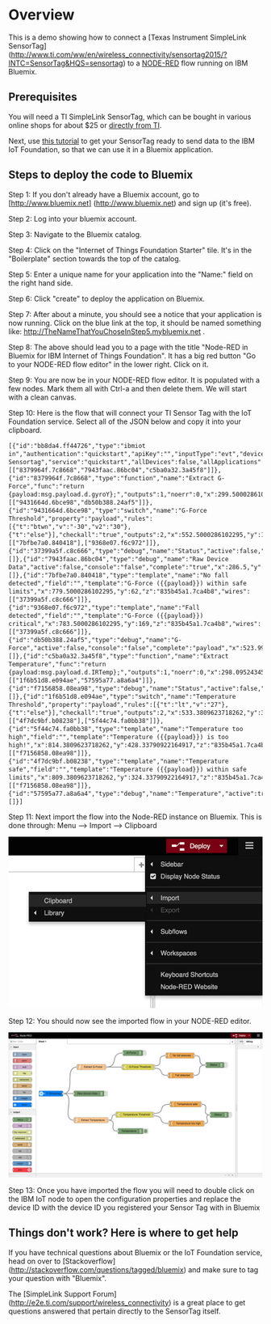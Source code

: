 # Overview

This is a demo showing how to connect a [Texas Instrument SimpleLink SensorTag] (http://www.ti.com/ww/en/wireless_connectivity/sensortag2015/?INTC=SensorTag&HQS=sensortag) to a [NODE-RED](http://nodered.org/) flow running on IBM Bluemix.


## Prerequisites

You will need a TI SimpleLink SensorTag, which can be bought in various online shops for about $25 or [directly from TI](https://store.ti.com/AddToCart_TI.aspx?p=CC2650STK).

Next, use [this tutorial](https://developer.ibm.com/recipes/tutorials/connect-a-cc2650-sensortag-to-the-iot-foundations-quickstart) to get your SensorTag ready to send data to the IBM IoT Foundation, so that we can use it in a Bluemix application.


## Steps to deploy the code to Bluemix

Step 1: If you don't already have a Bluemix account, go to [http://www.bluemix.net] (http://www.bluemix.net) and sign up (it's free).

Step 2: Log into your bluemix account.

Step 3: Navigate to the Bluemix catalog.

Step 4: Click on the "Internet of Things Foundation Starter" tile. It's in the "Boilerplate" section towards the top of the catalog.

Step 5: Enter a unique name for your application into the "Name:" field on the right hand side.

Step 6: Click "create" to deploy the application on Bluemix.

Step 7: After about a minute, you should see a notice that your application is now running. Click on the blue link at the top, it should be named something like: http://TheNameThatYouChoseInStep5.mybluemix.net .

Step 8: The above should lead you to a page with the title "Node-RED in Bluemix for IBM Internet of Things Foundation". It has a big red button "Go to your NODE-RED flow editor" in the lower right. Click on it.

Step 9: You are now be in your NODE-RED flow editor. It is populated with a few nodes. Mark them all with Ctrl-a and then delete them. We will start with a clean canvas.

Step 10: Here is the flow that will connect your TI Sensor Tag with the IoT Foundation service. Select all of the JSON below and copy it into your clipboard.

```
[{"id":"bb8da4.ff44726","type":"ibmiot in","authentication":"quickstart","apiKey":"","inputType":"evt","deviceId":"yourDeviceIDgoesHere","applicationId":"","deviceType":"+","eventType":"+","commandType":"","format":"json","name":"TI Sensortag","service":"quickstart","allDevices":false,"allApplications":false,"allDeviceTypes":true,"allEvents":true,"allCommands":false,"allFormats":false,"x":81,"y":266.9999966621399,"z":"835b45a1.7ca4b8","wires":[["8379964f.7c8668","7943faac.86bc04","c5ba0a32.3a45f8"]]},{"id":"8379964f.7c8668","type":"function","name":"Extract G-Force","func":"return {payload:msg.payload.d.gyroY};","outputs":1,"noerr":0,"x":299.5000286102295,"y":124,"z":"835b45a1.7ca4b8","wires":[["9431664d.6bce98","db50b388.24af5"]]},{"id":"9431664d.6bce98","type":"switch","name":"G-Force Threshold","property":"payload","rules":[{"t":"btwn","v":"-30","v2":"30"},{"t":"else"}],"checkall":"true","outputs":2,"x":552.5000286102295,"y":124,"z":"835b45a1.7ca4b8","wires":[["7bfbe7a0.840418"],["9368e07.f6c972"]]},{"id":"37399a5f.c8c666","type":"debug","name":"Status","active":false,"complete":"payload","x":967.5000286102295,"y":113,"z":"835b45a1.7ca4b8","wires":[]},{"id":"7943faac.86bc04","type":"debug","name":"Raw Device Data","active":false,"console":"false","complete":"true","x":286.5,"y":266.9999966621399,"z":"835b45a1.7ca4b8","wires":[]},{"id":"7bfbe7a0.840418","type":"template","name":"No fall detected","field":"","template":"G-Force ({{payload}}) within safe limits","x":779.5000286102295,"y":62,"z":"835b45a1.7ca4b8","wires":[["37399a5f.c8c666"]]},{"id":"9368e07.f6c972","type":"template","name":"Fall detected","field":"","template":"G-Force ({{payload}}) critical","x":783.5000286102295,"y":169,"z":"835b45a1.7ca4b8","wires":[["37399a5f.c8c666"]]},{"id":"db50b388.24af5","type":"debug","name":"G-Force","active":false,"console":"false","complete":"payload","x":523.9999980926514,"y":48,"z":"835b45a1.7ca4b8","wires":[]},{"id":"c5ba0a32.3a45f8","type":"function","name":"Extract Temperature","func":"return {payload:msg.payload.d.IRTemp};","outputs":1,"noerr":0,"x":298.0952434539795,"y":410.337890625,"z":"835b45a1.7ca4b8","wires":[["1f6b51d8.e094ae","57595a77.a8a6a4"]]},{"id":"f7156858.08ea98","type":"debug","name":"Status","active":false,"console":"false","complete":"payload","x":991.3809623718262,"y":381.33790922164917,"z":"835b45a1.7ca4b8","wires":[]},{"id":"1f6b51d8.e094ae","type":"switch","name":"Temperature Threshold","property":"payload","rules":[{"t":"lt","v":"27"},{"t":"else"}],"checkall":"true","outputs":2,"x":533.3809623718262,"y":380.33790922164917,"z":"835b45a1.7ca4b8","wires":[["4f7dc9bf.b08238"],["5f44c74.fa0bb38"]]},{"id":"5f44c74.fa0bb38","type":"template","name":"Temperature too high","field":"","template":"Temperature ({{payload}}) is too high!","x":814.3809623718262,"y":428.33790922164917,"z":"835b45a1.7ca4b8","wires":[["f7156858.08ea98"]]},{"id":"4f7dc9bf.b08238","type":"template","name":"Temperature safe","field":"","template":"Temperature ({{payload}}) within safe limits","x":809.3809623718262,"y":324.33790922164917,"z":"835b45a1.7ca4b8","wires":[["f7156858.08ea98"]]},{"id":"57595a77.a8a6a4","type":"debug","name":"Temperature","active":true,"console":"false","complete":"payload","x":511.3809623718262,"y":469.33790159225464,"z":"835b45a1.7ca4b8","wires":[]}]
```


Step 11: Next import the flow into the Node-RED instance on Bluemix. This is done through: Menu --> Import --> Clipboard

![Importing from clipboard](import-from-clipboard.jpg)

Step 12: You should now see the imported flow in your NODE-RED editor.

![Imported NODE RED Flow](screenshot-node-red-flow.jpg)

Step 13: Once you have imported the flow you will need to double click on the IBM IoT node to open the configuration properties and replace the device ID with the device ID you registered your Sensor Tag with in Bluemix


## Things don't work? Here is where to get help

If you have technical questions about Bluemix or the IoT Foundation service, head on over to [Stackoverflow] (http://stackoverflow.com/questions/tagged/bluemix) and make sure to tag your question with "Bluemix".

The [SimpleLink Support Forum] (http://e2e.ti.com/support/wireless_connectivity) is a great place to get questions answered that pertain directly to the SensorTag itself.

